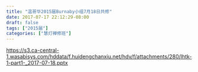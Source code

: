 ```yaml
---
title: "温哥华2015届Burnaby小组7月18日共修"
date: 2017-07-17 22:12:29-08:00
draft: false
tags: ["2015届"]
categories: ["慧灯禅修班"]
---
```

https://s3.ca-central-1.wasabisys.com/hddata/f.huidengchanxiu.net/hdv/f/attachments/280/lhtk-1-part1-_2017-07-18.pptx
